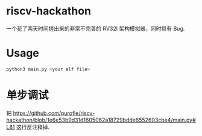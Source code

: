# riscv-hackathon
一个花了两天时间搓出来的非常不完善的 RV32I 架构模拟器，同时具有 Bug.

# Usage
```bash
python3 main.py <your elf file>
```
# 单步调试
把 https://github.com/purofle/riscv-hackathon/blob/1e6e53b9d31d1605062a18729bdde6552603cbe4/main.py#L81 这行反注释掉.
